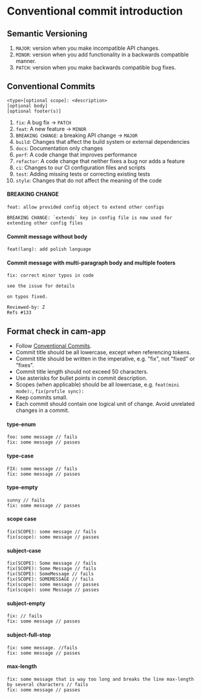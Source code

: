 # Conventional commit introduction
## Semantic Versioning
1. `MAJOR`: version when you make incompatible API changes. 
2. `MINOR`: version when you add functionality in a backwards compatible manner. 
3. `PATCH`: version when you make backwards compatible bug fixes.  
## Conventional Commits
```
<type>[optional scope]: <description>
[optional body]
[optional footer(s)]
```
1. `fix`: A bug fix -> `PATCH`
2. `feat`: A new feature -> `MINOR`
3. `BREAKING CHANGE`: a breaking API change -> `MAJOR`
4. `build`: Changes that affect the build system or external dependencies
5. `docs`: Documentation only changes
6. `perf`: A code change that improves performance
7. `refactor`: A code change that neither fixes a bug nor adds a feature
8. `ci`: Changes to our CI configuration files and scripts
9. `test`: Adding missing tests or correcting existing tests
10. `style`: Changes that do not affect the meaning of the code
#### BREAKING CHANGE
```
feat: allow provided config object to extend other configs

BREAKING CHANGE: `extends` key in config file is now used for extending other config files
```
#### Commit message without body
`feat(lang): add polish language`
#### Commit message with multi-paragraph body and multiple footers
```
fix: correct minor typos in code

see the issue for details

on typos fixed.

Reviewed-by: Z
Refs #133
```
## Format check in cam-app
* Follow [Conventional Commits](https://www.conventionalcommits.org/en/v1.0.0/).
* Commit title should be all lowercase, except when referencing tokens.
* Commit title should be written in the imperative, e.g. "fix", not "fixed" or "fixes".
* Commit title length should not exceed 50 characters.
* Use asterisks for bullet points in commit description.
* Scopes (when applicable) should be all lowercase, e.g. `feat(mini mode):`, `fix(profile sync):`
* Keep commits small.
* Each commit should contain one logical unit of change. Avoid unrelated changes in a commit.
#### type-enum
```
foo: some message // fails
fix: some message // passes
```
#### type-case
```
FIX: some message // fails
fix: some message // passes
```
#### type-empty
```
sunny // fails
fix: some message // passes
```
#### scope case
```
fix(SCOPE): some message // fails
fix(scope): some message // passes
```
#### subject-case
```
fix(SCOPE): Some message // fails
fix(SCOPE): Some Message // fails
fix(SCOPE): SomeMessage // fails
fix(SCOPE): SOMEMESSAGE // fails
fix(scope): some message // passes
fix(scope): some Message // passes
```
#### subject-empty
```
fix: // fails
fix: some message // passes
```
#### subject-full-stop
```
fix: some message. //fails
fix: some message // passes
```
#### max-length
```
fix: some message that is way too long and breaks the line max-length by several characters // fails
fix: some message // passes
```
